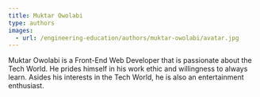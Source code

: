 ```yaml
---
title: Muktar Owolabi
type: authors
images:
  - url: /engineering-education/authors/muktar-owolabi/avatar.jpg 
---
```

Muktar Owolabi is a Front-End Web Developer that is passionate about the Tech World. He prides himself in his work ethic and willingness to always learn. Asides his interests in the Tech World, he is also an entertainment enthusiast.